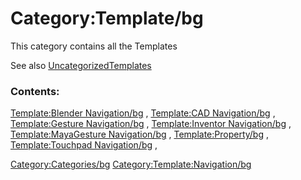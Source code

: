 # Category:Template/bg
This category contains all the Templates

See also [UncategorizedTemplates](Special:UncategorizedTemplates.md)

### Contents:

[Template:Blender Navigation/bg](Template:Blender_Navigation/bg.md) , [Template:CAD Navigation/bg](Template:CAD_Navigation/bg.md) , [Template:Gesture Navigation/bg](Template:Gesture_Navigation/bg.md) , [Template:Inventor Navigation/bg](Template:Inventor_Navigation/bg.md) , [Template:MayaGesture Navigation/bg](Template:MayaGesture_Navigation/bg.md) , [Template:Property/bg](Template:Property/bg.md) , [Template:Touchpad Navigation/bg](Template:Touchpad_Navigation/bg.md) ,

[Category:Categories/bg](Category:Categories/bg.md) [Category:Template:Navigation/bg](Category:Template:Navigation/bg.md)
